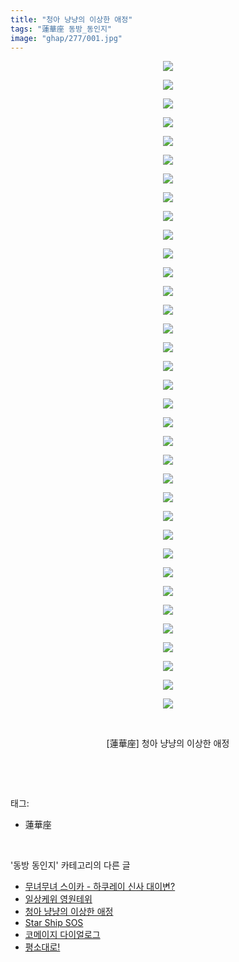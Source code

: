 ```yaml
---
title: "청아 냥냥의 이상한 애정"
tags: "蓮華座 동방_동인지"
image: "ghap/277/001.jpg"
---
```

<div class="article">
<p style="text-align: center; clear: none; float: none;"><img src="{{ site.nasurl }}/ghap/277/001.jpg"/></p>
<p style="text-align: center; clear: none; float: none;"><img src="{{ site.nasurl }}/ghap/277/002.jpg"/></p>
<p style="text-align: center; clear: none; float: none;"><img src="{{ site.nasurl }}/ghap/277/003.jpg"/></p>
<p style="text-align: center; clear: none; float: none;"><img src="{{ site.nasurl }}/ghap/277/004.jpg"/></p>
<p style="text-align: center; clear: none; float: none;"><img src="{{ site.nasurl }}/ghap/277/005.jpg"/></p>
<p style="text-align: center; clear: none; float: none;"><img src="{{ site.nasurl }}/ghap/277/006.jpg"/></p>
<p style="text-align: center; clear: none; float: none;"><img src="{{ site.nasurl }}/ghap/277/007.jpg"/></p>
<p style="text-align: center; clear: none; float: none;"><img src="{{ site.nasurl }}/ghap/277/008.jpg"/></p>
<p style="text-align: center; clear: none; float: none;"><img src="{{ site.nasurl }}/ghap/277/009.jpg"/></p>
<p style="text-align: center; clear: none; float: none;"><img src="{{ site.nasurl }}/ghap/277/010.jpg"/></p>
<p style="text-align: center; clear: none; float: none;"><img src="{{ site.nasurl }}/ghap/277/011.jpg"/></p>
<p style="text-align: center; clear: none; float: none;"><img src="{{ site.nasurl }}/ghap/277/012.jpg"/></p>
<p style="text-align: center; clear: none; float: none;"><img src="{{ site.nasurl }}/ghap/277/013.jpg"/></p>
<p style="text-align: center; clear: none; float: none;"><img src="{{ site.nasurl }}/ghap/277/014.jpg"/></p>
<p style="text-align: center; clear: none; float: none;"><img src="{{ site.nasurl }}/ghap/277/015.jpg"/></p>
<p style="text-align: center; clear: none; float: none;"><img src="{{ site.nasurl }}/ghap/277/016.jpg"/></p>
<p style="text-align: center; clear: none; float: none;"><img src="{{ site.nasurl }}/ghap/277/017.jpg"/></p>
<p style="text-align: center; clear: none; float: none;"><img src="{{ site.nasurl }}/ghap/277/018.jpg"/></p>
<p style="text-align: center; clear: none; float: none;"><img src="{{ site.nasurl }}/ghap/277/019.jpg"/></p>
<p style="text-align: center; clear: none; float: none;"><img src="{{ site.nasurl }}/ghap/277/020.jpg"/></p>
<p style="text-align: center; clear: none; float: none;"><img src="{{ site.nasurl }}/ghap/277/021.jpg"/></p>
<p style="text-align: center; clear: none; float: none;"><img src="{{ site.nasurl }}/ghap/277/022.jpg"/></p>
<p style="text-align: center; clear: none; float: none;"><img src="{{ site.nasurl }}/ghap/277/023.jpg"/></p>
<p style="text-align: center; clear: none; float: none;"><img src="{{ site.nasurl }}/ghap/277/024.jpg"/></p>
<p style="text-align: center; clear: none; float: none;"><img src="{{ site.nasurl }}/ghap/277/025.jpg"/></p>
<p style="text-align: center; clear: none; float: none;"><img src="{{ site.nasurl }}/ghap/277/026.jpg"/></p>
<p style="text-align: center; clear: none; float: none;"><img src="{{ site.nasurl }}/ghap/277/027.jpg"/></p>
<p style="text-align: center; clear: none; float: none;"><img src="{{ site.nasurl }}/ghap/277/028.jpg"/></p>
<p style="text-align: center; clear: none; float: none;"><img src="{{ site.nasurl }}/ghap/277/029.jpg"/></p>
<p style="text-align: center; clear: none; float: none;"><img src="{{ site.nasurl }}/ghap/277/030.jpg"/></p>
<p style="text-align: center; clear: none; float: none;"><img src="{{ site.nasurl }}/ghap/277/031.jpg"/></p>
<p style="text-align: center; clear: none; float: none;"><img src="{{ site.nasurl }}/ghap/277/032.jpg"/></p>
<p style="text-align: center; clear: none; float: none;"><img src="{{ site.nasurl }}/ghap/277/033.jpg"/></p>
<p style="text-align: center; clear: none; float: none;"><img src="{{ site.nasurl }}/ghap/277/034.jpg"/></p>
<p style="text-align: center; clear: none; float: none;"><img src="{{ site.nasurl }}/ghap/277/035.jpg"/></p>
<p style="text-align: center; clear: none; float: none;"><br/></p>
<p style="text-align: center; clear: none; float: none;">[蓮華座] 청아 냥냥의 이상한 애정</p>
<p><br/></p>
</div><br/>
<div class="tagTrail">
<p>태그: </p>
<ul>
<li>蓮華座</li>
</ul>
</div><br/>
<div class="another">
<p>'동방 동인지' 카테고리의 다른 글</p>
<ul>
<li><a href="/2016-06-19-ghap_279">무녀무녀 스이카 - 하쿠레이 신사 대이변?</a></li>
<li><a href="/2016-06-19-ghap_278">일상케위 영원테위</a></li>
<li><a href="/2016-06-19-ghap_277">청아 냥냥의 이상한 애정</a></li>
<li><a href="/2016-06-19-ghap_276">Star Ship SOS</a></li>
<li><a href="/2016-06-19-ghap_275">코메이지 다이얼로그</a></li>
<li><a href="/2016-06-19-ghap_274">평소대로!</a></li>
</ul>
</div><br/>
<div class="cb_module cb_fluid">
<div class="cb_wrt cb_profile">
</div><!-- commentList close -->
</div><br/>

